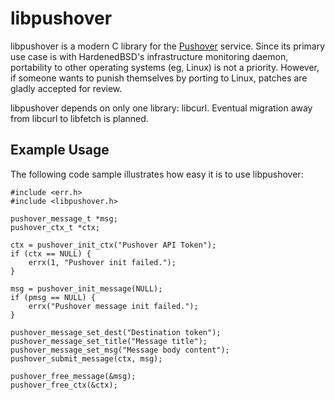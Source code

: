# libpushover

libpushover is a modern C library for the
[Pushover](https://pushover.net/) service. Since its primary use case
is with HardenedBSD's infrastructure monitoring daemon, portability to
other operating systems (eg, Linux) is not a priority. However, if
someone wants to punish themselves by porting to Linux, patches are
gladly accepted for review.

libpushover depends on only one library: libcurl. Eventual migration
away from libcurl to libfetch is planned.

## Example Usage

The following code sample illustrates how easy it is to use
libpushover:

```
#include <err.h>
#include <libpushover.h>

pushover_message_t *msg;
pushover_ctx_t *ctx;

ctx = pushover_init_ctx("Pushover API Token");
if (ctx == NULL) {
	errx(1, "Pushover init failed.");
}

msg = pushover_init_message(NULL);
if (pmsg == NULL) {
	errx("Pushover message init failed.");
}

pushover_message_set_dest("Destination token");
pushover_message_set_title("Message title");
pushover_message_set_msg("Message body content");
pushover_submit_message(ctx, msg);

pushover_free_message(&msg);
pushover_free_ctx(&ctx);
```
